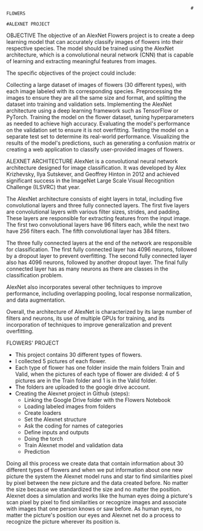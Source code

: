                                                                         # FLOWERS
                                                                     #ALEXNET PROJECT
                                                                 

OBJECTIVE
The objective of an AlexNet Flowers project is to create a deep learning model that can accurately classify images of flowers into their respective species. The model should be trained using the AlexNet architecture, which is a convolutional neural network (CNN) that is capable of learning and extracting meaningful features from images.

The specific objectives of the project could include:

Collecting a large dataset of images of flowers (30 different types), with each image labeled with its corresponding species.
Preprocessing the images to ensure they are all the same size and format, and splitting the dataset into training and validation sets.
Implementing the AlexNet architecture using a deep learning framework such as TensorFlow or PyTorch.
Training the model on the flower dataset, tuning hyperparameters as needed to achieve high accuracy.
Evaluating the model's performance on the validation set to ensure it is not overfitting.
Testing the model on a separate test set to determine its real-world performance.
Visualizing the results of the model's predictions, such as generating a confusion matrix or creating a web application to classify user-provided images of flowers.

ALEXNET ARCHITECTURE
AlexNet is a convolutional neural network architecture designed for image classification. It was developed by Alex Krizhevsky, Ilya Sutskever, and Geoffrey Hinton in 2012 and achieved significant success in the ImageNet Large Scale Visual Recognition Challenge (ILSVRC) that year.

The AlexNet architecture consists of eight layers in total, including five convolutional layers and three fully connected layers. The first five layers are convolutional layers with various filter sizes, strides, and padding. These layers are responsible for extracting features from the input image. The first two convolutional layers have 96 filters each, while the next two have 256 filters each. The fifth convolutional layer has 384 filters.

The three fully connected layers at the end of the network are responsible for classification. The first fully connected layer has 4096 neurons, followed by a dropout layer to prevent overfitting. The second fully connected layer also has 4096 neurons, followed by another dropout layer. The final fully connected layer has as many neurons as there are classes in the classification problem.

AlexNet also incorporates several other techniques to improve performance, including overlapping pooling, local response normalization, and data augmentation.

Overall, the architecture of AlexNet is characterized by its large number of filters and neurons, its use of multiple GPUs for training, and its incorporation of techniques to improve generalization and prevent overfitting.

FLOWERS' PROJECT
- This project contains 30 different types of flowers.
- I collected 5 pictures of each flower.
- Each type of flower has one folder inside the main folders Train and Valid, when the pictures of each type of flower are divided: 4 of 5 pictures are in the Train folder and 1 is in the Valid folder. 
- The folders are uploaded to the google drive account.
- Creating the Alexnet project in Github (steps):
    - Linking the Google Drive folder with the Flowers Notebook    
    - Loading labeled images from folders
    - Create loaders
    - Set the Alexnet structure
    - Ask the coding for names of categories
    - Define inputs and outputs
    - Doing the torch
    - Train Alexnet model and validation data
    - Prediction 

Doing all this process we create data that contain information about 30 different types of flowers and when we put information about one new picture the system the Alexnet model runs and star to find similarities pixel by pixel between the new picture and the data created before. No matter the size because we standardized the size and no matter the position.
Alexnet does a simulation and works like the human eyes doing a picture's scan pixel by pixel to find similarities or recognize images and associate with images that one person knows or saw before. As human eyes, no matter the picture's position our eyes and Alexnet net do a process to recognize the picture wherever its position is.

